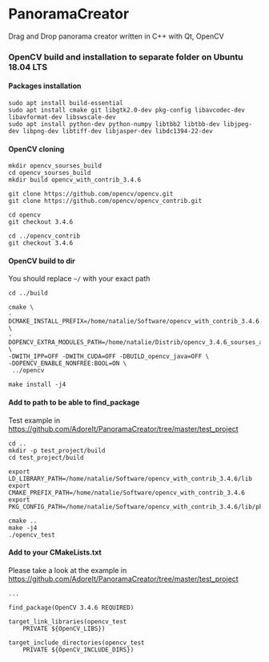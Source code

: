 # PanoramaCreator
Drag and Drop panorama creator written in C++ with Qt, OpenCV 

### OpenCV build and installation to separate folder on Ubuntu 18.04 LTS

#### Packages installation

```
sudo apt install build-essential
sudo apt install cmake git libgtk2.0-dev pkg-config libavcodec-dev libavformat-dev libswscale-dev
sudo apt install python-dev python-numpy libtbb2 libtbb-dev libjpeg-dev libpng-dev libtiff-dev libjasper-dev libdc1394-22-dev
```

#### OpenCV cloning
```
mkdir opencv_sourses_build
cd opencv_sourses_build
mkdir build opencv_with_contrib_3.4.6

git clone https://github.com/opencv/opencv.git
git clone https://github.com/opencv/opencv_contrib.git

cd opencv
git checkout 3.4.6

cd ../opencv_contrib
git checkout 3.4.6
```

#### OpenCV build to dir

You should replace `~/` with your exact path
```
cd ../build

cmake \
-DCMAKE_INSTALL_PREFIX=/home/natalie/Software/opencv_with_contrib_3.4.6 \
-DOPENCV_EXTRA_MODULES_PATH=/home/natalie/Distrib/opencv_3.4.6_sourses_and_build/opencv_contrib/modules \
-DWITH_IPP=OFF -DWITH_CUDA=OFF -DBUILD_opencv_java=OFF \
-DOPENCV_ENABLE_NONFREE:BOOL=ON \
 ../opencv 

make install -j4
```

#### Add to path to be able to find_package
Test example in https://github.com/AdoreIt/PanoramaCreator/tree/master/test_project
```
cd ..
mkdir -p test_project/build
cd test_project/build

export LD_LIBRARY_PATH=/home/natalie/Software/opencv_with_contrib_3.4.6/lib
export CMAKE_PREFIX_PATH=/home/natalie/Software/opencv_with_contrib_3.4.6
export PKG_CONFIG_PATH=/home/natalie/Software/opencv_with_contrib_3.4.6/lib/pkgconfig

cmake ..
make -j4
./opencv_test
```

#### Add to your CMakeLists.txt
Please take a look at the example in https://github.com/AdoreIt/PanoramaCreator/tree/master/test_project
```
... 

find_package(OpenCV 3.4.6 REQUIRED)

target_link_libraries(opencv_test
	PRIVATE ${OpenCV_LIBS})

target_include_directories(opencv_test
	PRIVATE ${OpenCV_INCLUDE_DIRS})
```
